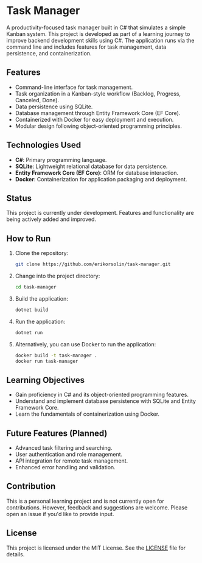# Task Manager

A productivity-focused task manager built in C# that simulates a simple Kanban system. This project is developed as part of a learning journey to improve backend development skills using C#. The application runs via the command line and includes features for task management, data persistence, and containerization.

## Features

- Command-line interface for task management.
- Task organization in a Kanban-style workflow (Backlog, Progress, Canceled, Done).
- Data persistence using SQLite.
- Database management through Entity Framework Core (EF Core).
- Containerized with Docker for easy deployment and execution.
- Modular design following object-oriented programming principles.

## Technologies Used

- **C#**: Primary programming language.
- **SQLite**: Lightweight relational database for data persistence.
- **Entity Framework Core (EF Core)**: ORM for database interaction.
- **Docker**: Containerization for application packaging and deployment.

## Status

This project is currently under development. Features and functionality are being actively added and improved.

## How to Run

1. Clone the repository:
   ```bash
   git clone https://github.com/erikorsolin/task-manager.git
   ```
   
2. Change into the project directory:
   ```bash
   cd task-manager
   ```

3. Build the application:
   ```bash
   dotnet build
   ```

4. Run the application:
   ```bash
   dotnet run
   ```

5. Alternatively, you can use Docker to run the application:
   ```bash
   docker build -t task-manager .
   docker run task-manager
   ```

## Learning Objectives

- Gain proficiency in C# and its object-oriented programming features.
- Understand and implement database persistence with SQLite and Entity Framework Core.
- Learn the fundamentals of containerization using Docker.

## Future Features (Planned)

- Advanced task filtering and searching.
- User authentication and role management.
- API integration for remote task management.
- Enhanced error handling and validation.

## Contribution

This is a personal learning project and is not currently open for contributions. However, feedback and suggestions are welcome. Please open an issue if you'd like to provide input.

## License

This project is licensed under the MIT License. See the [LICENSE](LICENSE) file for details.
